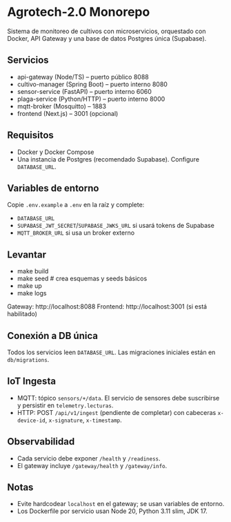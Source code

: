 # Agrotech-2.0 Monorepo

Sistema de monitoreo de cultivos con microservicios, orquestado con Docker, API Gateway y una base de datos Postgres única (Supabase).

## Servicios
- api-gateway (Node/TS) – puerto público 8088
- cultivo-manager (Spring Boot) – puerto interno 8080
- sensor-service (FastAPI) – puerto interno 6060
- plaga-service (Python/HTTP) – puerto interno 8000
- mqtt-broker (Mosquitto) – 1883
- frontend (Next.js) – 3001 (opcional)

## Requisitos
- Docker y Docker Compose
- Una instancia de Postgres (recomendado Supabase). Configure `DATABASE_URL`.

## Variables de entorno
Copie `.env.example` a `.env` en la raíz y complete:
- `DATABASE_URL`
- `SUPABASE_JWT_SECRET`/`SUPABASE_JWKS_URL` si usará tokens de Supabase
- `MQTT_BROKER_URL` si usa un broker externo

## Levantar
- make build
- make seed  # crea esquemas y seeds básicos
- make up
- make logs

Gateway: http://localhost:8088
Frontend: http://localhost:3001 (si está habilitado)

## Conexión a DB única
Todos los servicios leen `DATABASE_URL`. Las migraciones iniciales están en `db/migrations`.

## IoT Ingesta
- MQTT: tópico `sensors/+/data`. El servicio de sensores debe suscribirse y persistir en `telemetry.lecturas`.
- HTTP: POST `/api/v1/ingest` (pendiente de completar) con cabeceras `x-device-id`, `x-signature`, `x-timestamp`.

## Observabilidad
- Cada servicio debe exponer `/health` y `/readiness`.
- El gateway incluye `/gateway/health` y `/gateway/info`.

## Notas
- Evite hardcodear `localhost` en el gateway; se usan variables de entorno.
- Los Dockerfile por servicio usan Node 20, Python 3.11 slim, JDK 17.